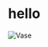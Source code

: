 # hello
![Vase](https://images.unsplash.com/photo-1666968881524-226746362f13?q=80&w=1911&auto=format&fit=crop&ixlib=rb-4.0.3&ixid=M3wxMjA3fDB8MHxwaG90by1wYWdlfHx8fGVufDB8fHx8fA%3D%3D)
